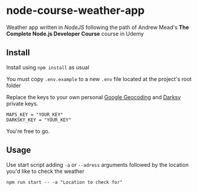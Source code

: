 # node-course-weather-app

Weather app written in *NodeJS* following the path of Andrew Mead's **The Complete Node.js Developer Course** course in Udemy

## Install

Install using ```npm install``` as usual

You must copy ```.env.example``` to a new ```.env``` file located at the project's root folder

Replace the keys to your own personal [Google Geocoding](https://developers.google.com/maps/documentation/geocoding/intro) and [Darksy](https://darksky.net/dev) private keys.

```
MAPS_KEY = "YOUR_KEY"
DARKSKY_KEY = "YOUR_KEY"
```

You're free to go.

## Usage

Use start script adding ```-a``` or ```--adress``` arguments followed by the location you'd like to check the weather

```
npm run start -- -a "Location to check for"
```
